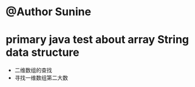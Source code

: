 # @Author Sunine

# primary java test about array String  data structure
<ul>
<li>二维数组的查找</li>
<li>寻找一维数组第二大数</li>
</ul>
 

